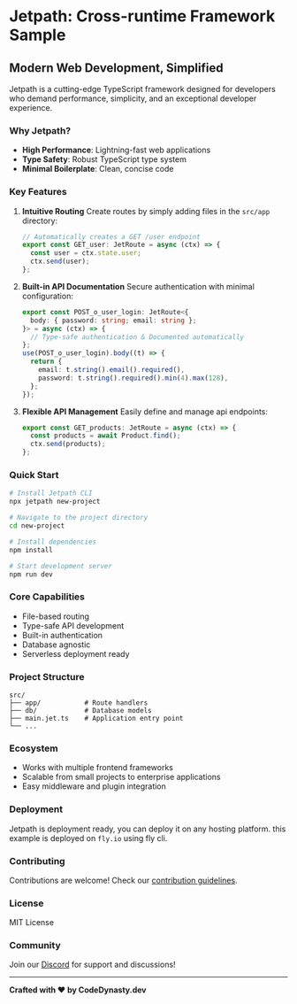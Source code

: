 # Jetpath: Cross-runtime Framework Sample

## Modern Web Development, Simplified

Jetpath is a cutting-edge TypeScript framework designed for developers who demand performance, simplicity, and an exceptional developer experience.

### Why Jetpath?

- **High Performance**: Lightning-fast web applications
- **Type Safety**: Robust TypeScript type system
- **Minimal Boilerplate**: Clean, concise code

### Key Features

1. **Intuitive Routing**
   Create routes by simply adding files in the `src/app` directory:

   ```typescript
   // Automatically creates a GET /user endpoint
   export const GET_user: JetRoute = async (ctx) => {
     const user = ctx.state.user;
     ctx.send(user);
   };
   ```

2. **Built-in API Documentation**
   Secure authentication with minimal configuration:

   ```typescript
   export const POST_o_user_login: JetRoute<{
     body: { password: string; email: string };
   }> = async (ctx) => {
     // Type-safe authentication & Documented automatically
   };
   use(POST_o_user_login).body((t) => {
     return {
       email: t.string().email().required(),
       password: t.string().required().min(4).max(128),
     };
   });
   ```

3. **Flexible API Management**
   Easily define and manage api endpoints:

   ```typescript
   export const GET_products: JetRoute = async (ctx) => {
     const products = await Product.find();
     ctx.send(products);
   };
   ```

### Quick Start

```bash
# Install Jetpath CLI
npx jetpath new-project

# Navigate to the project directory
cd new-project

# Install dependencies
npm install

# Start development server
npm run dev
```

### Core Capabilities

- File-based routing
- Type-safe API development
- Built-in authentication
- Database agnostic
- Serverless deployment ready

### Project Structure

```
src/
├── app/           # Route handlers
├── db/            # Database models
├── main.jet.ts    # Application entry point
└── ...
```

### Ecosystem

- Works with multiple frontend frameworks
- Scalable from small projects to enterprise applications
- Easy middleware and plugin integration

### Deployment

Jetpath is deployment ready, you can deploy it on any hosting platform.
this example is deployed on `fly.io` using fly cli.

### Contributing

Contributions are welcome! Check our [contribution guidelines](https://github.com/CodeDynasty-dev/Jetpath/blob/main/contributing.md).

### License

MIT License

### Community

Join our [Discord](https://discord.gg/faqydQASTy) for support and discussions!

---

**Crafted with ❤️ by CodeDynasty.dev**
